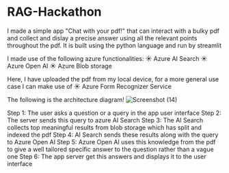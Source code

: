 # RAG-Hackathon

I made a simple app "Chat with your pdf!" that can interact with a bulky pdf and collect and dislay a precise answer using all the relevant points throughout the pdf.
It is built using the python language and run by streamlit

I made use of the following azure functionalities:
☀️ Azure AI Search
☀️ Azure Open AI
☀️ Azure Blob storage

Here, I have uploaded the pdf from my local device, for a more general use case I can make use of
☀ Azure Form Recognizer Service


The following is the architecture diagram! 
![Screenshot (14)](https://github.com/user-attachments/assets/514b2963-e62f-45b5-b8b5-7c73621931fc)

Step 1: The user asks a question or a query in the app user interface
Step 2: The server sends this query to azure AI Search
Step 3: The AI Search collects top meaningful results from blob storage which has split and indexed the pdf
Step 4: AI Search sends these results along with the query to Azure Open AI
Step 5: Azure Open AI uses this knowledge from the pdf to give a well tailored specific answer to the question rather than a vague one
Step 6: The app server get this answers and displays it to the user interface

